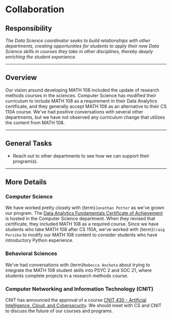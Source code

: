 # Collaboration

## Responsibility
_The Data Science coordinator seeks to build relationships with other departments, creating opportunities for students to apply their new Data Science skills in courses they take in other disciplines, thereby deeply enriching the student experience._

---

## Overview
Our vision around developing MATH 108 included the update of research methods courses in the sciences. Computer Science has modified their curriculum to include MATH 108 as a requirement in their Data Analytics certificate, and they generally accept MATH 108 as an alternative to their CS 110A course. We've had positive conversations with several other departments, but we have not observed any curriculum change that utilizes the content from MATH 108.

---

## General Tasks
- Reach out to other departments to see how we can support their program(s).

---

## More Details

### Computer Science
We have worked pretty closely with {term}`Jonathan Potter` as we've grown our program. The [Data Analytics Fundamentals Certificate of Achievement](https://www.ccsf.edu/degrees-certificates/data-analytics) is hosted in the Computer Science department. When they revised that certificate, they included MATH 108 as a required course. Since we have students who take MATH 108 after CS 110A, we've worked with {term}`Craig Persiko` to modify our MATH 108 content to consider students who have introductory Python experience.

### Behavioral Sciences
We've had conversations with {term}`Rebecca Ancheta` about trying to integrate the MATH 108 student skills into PSYC 2 and SOC 21, where students complete projects in a research methods course.

### Computer Networking and Information Technology (CNIT)
CNIT has announced the approval of a course [CNIT 430 - Artificial Intelligence, Cloud, and Cybersecurity](https://ccsf.curricunet.com/DynamicReports/AllFieldsReportByEntity/14397?entityType=Course&reportId=28). We should meet with CS and CNIT to discuss the future of our courses and programs.